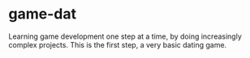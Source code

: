 # game-dat
Learning game development one step at a time, by doing increasingly complex projects. This is the first step, a very basic dating game.
